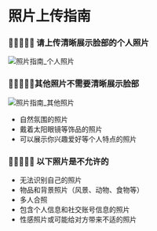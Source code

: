 # 照片上传指南

### 👩🏻🧑🏻‍🦰 请上传清晰展示脸部的个人照片

![照片指南_个人照片](https://hangout.homin.so/services/lifex/static/images/guide/photo.main_zh-TW.png)

### 👩🏻‍💻🏃🏻其他照片不需要清晰展示脸部

![照片指南_其他照片](https://hangout.homin.so/services/lifex/static/images/guide/photo.optional_ko-KR.png)

- 自然氛围的照片
- 戴着太阳眼镜等饰品的照片
- 可以展示你兴趣爱好等个人特点的照片

### 🙅🏻‍♀️🙅🏻 以下照片是不允许的

- 无法识别自己的照片
- 物品和背景照片（风景、动物、食物等）
- 多人合照
- 包含个人信息和社交账号信息的照片
- 性感照片或可能给对方带来不适的照片
